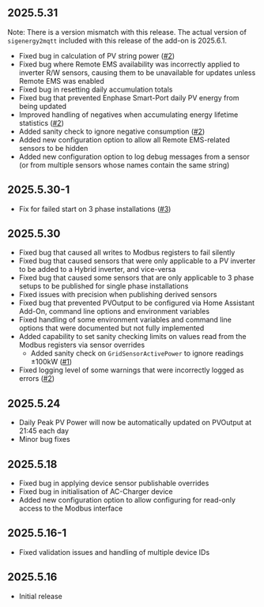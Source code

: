 <!-- https://developers.home-assistant.io/docs/add-ons/presentation#keeping-a-changelog -->

## 2025.5.31

Note: There is a version mismatch with this release. The actual version of `sigenergy2mqtt` included with this release of the add-on is 2025.6.1.

* Fixed bug in calculation of PV string power ([#2](https://github.com/seud0nym/sigenergy2mqtt/issues/2))
* Fixed bug where Remote EMS availability was incorrectly applied to inverter R/W sensors, causing them to be unavailable for updates unless Remote EMS was enabled
* Fixed bug in resetting daily accumulation totals
* Fixed bug that prevented Enphase Smart-Port daily PV energy from being updated
* Improved handling of negatives when accumulating energy lifetime statistics ([#2](https://github.com/seud0nym/home-assistant-addons/issues/2))
* Added sanity check to ignore negative consumption ([#2](https://github.com/seud0nym/home-assistant-addons/issues/2))
* Added new configuration option to allow all Remote EMS-related sensors to be hidden
* Added new configuration option to log debug messages from a sensor (or from multiple sensors whose names contain the same string)

## 2025.5.30-1

* Fix for failed start on 3 phase installations ([#3](https://github.com/seud0nym/home-assistant-addons/issues/3))

## 2025.5.30

* Fixed bug that caused all writes to Modbus registers to fail silently
* Fixed bug that caused sensors that were only applicable to a PV inverter to be added to a Hybrid inverter, and vice-versa
* Fixed bug that caused some sensors that are only applicable to 3 phase setups to be published for single phase installations
* Fixed issues with precision when publishing derived sensors
* Fixed bug that prevented PVOutput to be configured via Home Assistant Add-On, command line options and environment variables
* Fixed handling of some environment variables and command line options that were documented but not fully implemented
* Added capability to set sanity checking limits on values read from the Modbus registers via sensor overrides
  * Added sanity check on `GridSensorActivePower` to ignore readings ±100kW ([#1](https://github.com/seud0nym/home-assistant-addons/issues/1))
* Fixed logging level of some warnings that were incorrectly logged as errors ([#2](https://github.com/seud0nym/home-assistant-addons/issues/2))

## 2025.5.24

* Daily Peak PV Power will now be automatically updated on PVOutput at 21:45 each day
* Minor bug fixes

## 2025.5.18

* Fixed bug in applying device sensor publishable overrides
* Fixed bug in initialisation of AC-Charger device
* Added new configuration option to allow configuring for read-only access to the Modbus interface

## 2025.5.16-1

* Fixed validation issues and handling of multiple device IDs

## 2025.5.16

* Initial release
